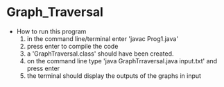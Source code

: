 # Graph_Traversal
- How to run this program
    1. in the command line/terminal enter 'javac Prog1.java'
    2. press enter to compile the code
    4. a 'GraphTraversal.class' should have been created.
    5. on the command line type 'java GraphTrraversal.java input.txt' and press enter
    6. the terminal should display the outputs of the graphs in input
    

